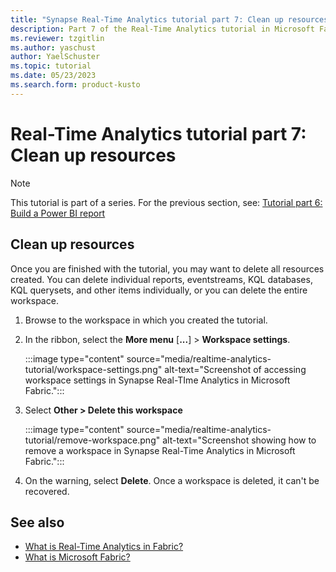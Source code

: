 ```yaml
---
title: "Synapse Real-Time Analytics tutorial part 7: Clean up resources"
description: Part 7 of the Real-Time Analytics tutorial in Microsoft Fabric
ms.reviewer: tzgitlin
ms.author: yaschust
author: YaelSchuster
ms.topic: tutorial
ms.date: 05/23/2023
ms.search.form: product-kusto
---
```

# Real-Time Analytics tutorial part 7: Clean up resources

> [!NOTE]
> This tutorial is part of a series. For the previous section, see:  [Tutorial part 6: Build a Power BI report](tutorial-6-build-report.md)

## Clean up resources

Once you are finished with the tutorial, you may want to delete all resources created. You can delete individual reports, eventstreams, KQL databases, KQL querysets, and other items individually, or you can delete the entire workspace.

1.  Browse to the workspace in which you created the tutorial.
1.  In the ribbon, select the **More menu** [**...**] > **Workspace settings**.

    :::image type="content" source="media/realtime-analytics-tutorial/workspace-settings.png" alt-text="Screenshot of accessing workspace settings in Synapse Real-TIme Analytics in Microsoft Fabric.":::

1.  Select **Other > Delete this workspace**

    :::image type="content" source="media/realtime-analytics-tutorial/remove-workspace.png" alt-text="Screenshot showing how to remove a workspace in Synapse Real-Time Analytics in Microsoft Fabric.":::

1.  On the warning, select **Delete**. Once a workspace is deleted, it can't be recovered.

## See also

* [What is Real-Time Analytics in Fabric?](overview.md)
* [What is Microsoft Fabric?](../get-started/microsoft-fabric-overview.md)
